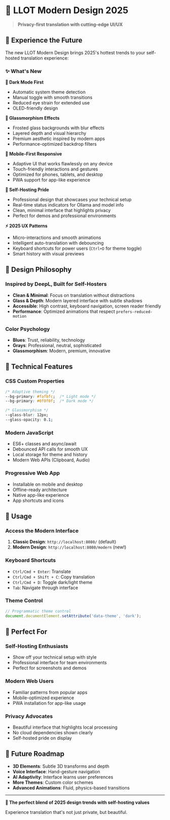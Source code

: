 # 🎨 LLOT Modern Design 2025

> **Privacy-first translation with cutting-edge UI/UX**

## 🚀 Experience the Future

The new LLOT Modern Design brings 2025's hottest trends to your self-hosted translation experience:

### ✨ What's New

**🌙 Dark Mode First**
- Automatic system theme detection
- Manual toggle with smooth transitions
- Reduced eye strain for extended use
- OLED-friendly design

**🔮 Glassmorphism Effects**
- Frosted glass backgrounds with blur effects
- Layered depth and visual hierarchy  
- Premium aesthetic inspired by modern apps
- Performance-optimized backdrop filters

**📱 Mobile-First Responsive**
- Adaptive UI that works flawlessly on any device
- Touch-friendly interactions and gestures
- Optimized for phones, tablets, and desktop
- PWA support for app-like experience

**🎯 Self-Hosting Pride**
- Professional design that showcases your technical setup
- Real-time status indicators for Ollama and model info
- Clean, minimal interface that highlights privacy
- Perfect for demos and professional environments

**⚡ 2025 UX Patterns**
- Micro-interactions and smooth animations
- Intelligent auto-translation with debouncing
- Keyboard shortcuts for power users (`Ctrl+D` for theme toggle)
- Smart history with visual previews

## 🎨 Design Philosophy

### Inspired by DeepL, Built for Self-Hosters

- **Clean & Minimal**: Focus on translation without distractions
- **Glass & Depth**: Modern layered interface with subtle shadows
- **Accessible**: High contrast, keyboard navigation, screen reader friendly
- **Performance**: Optimized animations that respect `prefers-reduced-motion`

### Color Psychology
- **Blues**: Trust, reliability, technology
- **Grays**: Professional, neutral, sophisticated  
- **Glassmorphism**: Modern, premium, innovative

## 🔧 Technical Features

### CSS Custom Properties
```css
/* Adaptive theming */
--bg-primary: #fafbfc;  /* Light mode */
--bg-primary: #0f0f0f;  /* Dark mode */

/* Glassmorphism */
--glass-blur: 12px;
--glass-opacity: 0.1;
```

### Modern JavaScript
- ES6+ classes and async/await
- Debounced API calls for smooth UX
- Local storage for theme and history
- Modern Web APIs (Clipboard, Audio)

### Progressive Web App
- Installable on mobile and desktop
- Offline-ready architecture
- Native app-like experience
- App shortcuts and icons

## 📱 Usage

### Access the Modern Interface

1. **Classic Design**: `http://localhost:8080/` (default)
2. **Modern Design**: `http://localhost:8080/modern` (new!)

### Keyboard Shortcuts

- `Ctrl/Cmd + Enter`: Translate
- `Ctrl/Cmd + Shift + C`: Copy translation  
- `Ctrl/Cmd + D`: Toggle dark/light theme
- `Tab`: Navigate through interface

### Theme Control

```javascript
// Programmatic theme control
document.documentElement.setAttribute('data-theme', 'dark');
```

## 🎯 Perfect For

### Self-Hosting Enthusiasts
- Show off your technical setup with style
- Professional interface for team environments
- Perfect for screenshots and demos

### Modern Web Users
- Familiar patterns from popular apps
- Mobile-optimized experience
- PWA installation for app-like usage

### Privacy Advocates
- Beautiful interface that highlights local processing
- No cloud dependencies shown clearly
- Self-hosted pride on display

## 🔮 Future Roadmap

- **3D Elements**: Subtle 3D transforms and depth
- **Voice Interface**: Hand-gesture navigation
- **AI Adaptivity**: Interface learns user preferences  
- **More Themes**: Custom color schemes
- **Advanced Animations**: Fluid, physics-based transitions

---

**🌟 The perfect blend of 2025 design trends with self-hosting values**

Experience translation that's not just private, but beautiful.